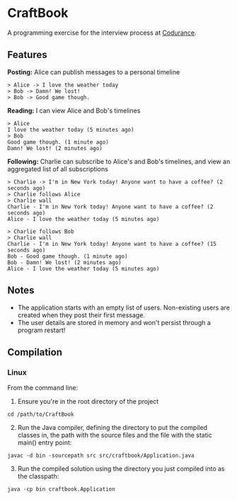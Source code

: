 # CraftBook

A programming exercise for the interview process at [Codurance](https://codurance.com).

## Features
**Posting:** Alice can publish messages to a personal timeline

```
> Alice -> I love the weather today
> Bob -> Damn! We lost!
> Bob -> Good game though.
```

**Reading:** I can view Alice and Bob's timelines

```
> Alice
I love the weather today (5 minutes ago)
> Bob
Good game though. (1 minute ago)
Damn! We lost! (2 minutes ago)
```

**Following:** Charlie can subscribe to Alice's and Bob's timelines, and view an aggregated list of all subscriptions

```
> Charlie -> I'm in New York today! Anyone want to have a coffee? (2 seconds ago)
> Charlie follows Alice
> Charlie wall
Charlie - I'm in New York today! Anyone want to have a coffee? (2 seconds ago)
Alice - I love the weather today (5 minutes ago)

> Charlie follows Bob
> Charlie wall
Charlie - I'm in New York today! Anyone want to have a coffee? (15 seconds ago)
Bob - Good game though. (1 minute ago)
Bob - Damn! We lost! (2 minutes ago)
Alice - I love the weather today (5 minutes ago)
```

## Notes
* The application starts with an empty list of users. Non-existing users are created when they post their first message.
* The user details are stored in memory and won't persist through a program restart!

## Compilation
### Linux
From the command line:

1. Ensure you're in the root directory of the project
```
cd /path/to/CraftBook
```
2. Run the Java compiler, defining the directory to put the compiled classes in, the path with the source files and the file with the static main() entry point:
```
javac -d bin -sourcepath src src/craftbook/Application.java
```
3. Run the compiled solution using the directory you just compiled into as the classpath:
```
java -cp bin craftbook.Application
```

